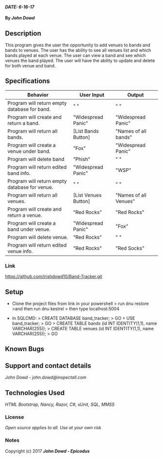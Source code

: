 #### _DATE: 6-16-17_

#### By _**John Dowd**_

## Description

This program gives the user the opportunity to add venues to bands and bands to venues. The user has the ability to see all venues list and which bands played at each venue. The user can view a  band and see which venues the band played. The user will have the ability to update and delete for both venue and band.


## Specifications
|Behavior| User Input| Output |
|---|---|---|
|Program will return empty database for band. |" "| " "|
|Program will create and return a band. |"Widespread Panic"| "Widespread Panic"|
|Program will return all bands. | [List Bands Button] | "Names of all bands"|
|Program will create a venue under band. |"Fox"| "Widespread Panic"|
|Program will delete band |"Phish"| " "|
|Program will return edited band info. |"Widespread Panic"| "WSP"|
|Program will return empty database for venue. |" "| " "|
|Program will return all venues. | [List Venues Button] | "Names of all Venues"|
|Program will create and return a venue. |"Red Rocks"| "Red Rocks"|
|Program will create a band under venue. |"Widespread Panic"| "Fox"|
|Program will delete venue. |"Red Rocks"| " "|
|Program will return edited venue info. |"Red Rocks"| "Red Socks"|


### Link
https://github.com/irishdowd10/Band-Tracker.git

## Setup

* Clone the project files from link in your powershell > run dnu restore >and then run dnu kestrel > then type localhost:5004


* In SQLCMD: > CREATE DATABASE band_tracker; > GO > USE band_tracker; > GO > CREATE TABLE bands (id INT IDENTITY(1,1), name VARCHAR(255)); > CREATE TABLE venues (id INT IDENTITY(1,1), name VARCHAR(255)); > GO



## Known Bugs


## Support and contact details

_John Dowd - john.dowd@inspectall.com_

## Technologies Used

_HTML Bootstrap, Nancy, Razor, C#, xUnit, SQL, MMSS_

### License

*Open source applies to all. Use at your own risk*

### Notes

Copyright (c) 2017 **_John Dowd - Epicodus_**
